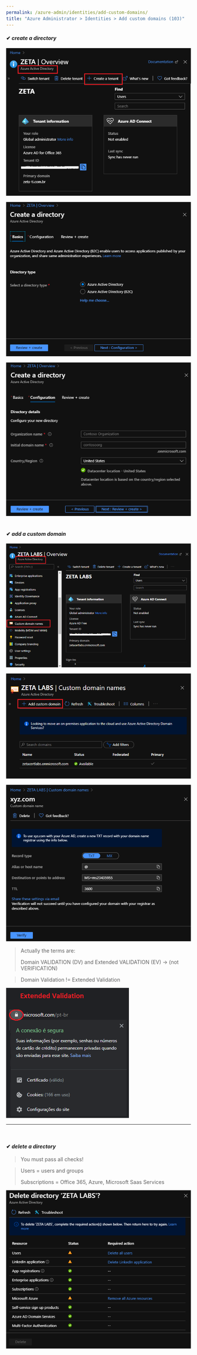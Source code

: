 ```yaml
---
permalink: /azure-admin/identities/add-custom-domains/
title: "Azure Administrator > Identities > Add custom domains (103)"
---
```

#### ✔ _create a directory_

![](/assets/images/identities/1.1.png)

![](/assets/images/identities/1.2.png)  

![](/assets/images/identities/1.3.png)  
&nbsp;
#### ✔ _add a custom domain_

![](/assets/images/identities/1.4.png)

![](/assets/images/identities/1.5.png)

![](/assets/images/identities/1.6.png)

> Actually the terms are:
>
> Domain VALIDATION (DV) and Extended VALIDATION (EV) -> (not VERIFICATION) 

> Domain Validation != Extended Validation

![](/assets/images/identities/1.7.png)

* * *
&nbsp;
#### ✔ _delete a directory_

> You must pass all checks!

> Users = users and groups
>
> Subscriptions = Office 365, Azure, Microsoft Saas Services

![](/assets/images/identities/1.8.png)